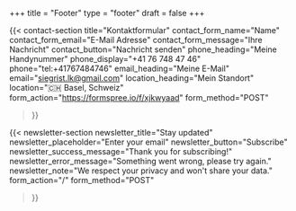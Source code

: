 +++
title =  "Footer"
type = "footer"
draft = false
+++


{{< contact-section
    title="Kontaktformular" 
    contact_form_name="Name"
    contact_form_email="E-Mail Adresse"
    contact_form_message="Ihre Nachricht"
    contact_button="Nachricht senden"
    phone_heading="Meine Handynummer"
    phone_display="+41 76 748 47 46"
    phone="tel:+41767484746"
    email_heading="Meine E-Mail"
    email="<a href='mailto:siegrist.lk@gmail.com'>siegrist.lk@gmail.com</a>"
    location_heading="Mein Standort"
    location="🇨🇭 Basel, Schweiz"
    form_action="https://formspree.io/f/xjkwyaad"
    form_method="POST"
>}}

{{< newsletter-section 
    newsletter_title="Stay updated"
    newsletter_placeholder="Enter your email"
    newsletter_button="Subscribe"
    newsletter_success_message="Thank you for subscribing!"
    newsletter_error_message="Something went wrong, please try again."
    newsletter_note="We respect your privacy and won't share your data."
    form_action="/"
    form_method="POST"
>}}


